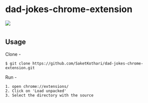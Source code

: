 # dad-jokes-chrome-extension

<img style="text-align:center" src="https://user-images.githubusercontent.com/81709725/135051633-415f7ae7-6f67-4594-b844-48e294023fe0.png"/>

#

Usage
----------------

Clone -
```
$ git clone https://github.com/SaketKothari/dad-jokes-chrome-extension.git
```
Run -
```
1. open chrome://extensions/
2. Click on 'Load unpacked'
3. Select the directory with the source
```
